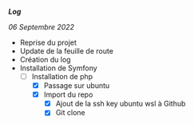***Log***

*06 Septembre 2022*
- Reprise du projet
- Update de la feuille de route
- Création du log
- Installation de Symfony
    - [ ] Installation de php
        - [x] Passage sur ubuntu
        - [x] Import du repo
            - [x] Ajout de la ssh key ubuntu wsl à Github
            - [x] Git clone